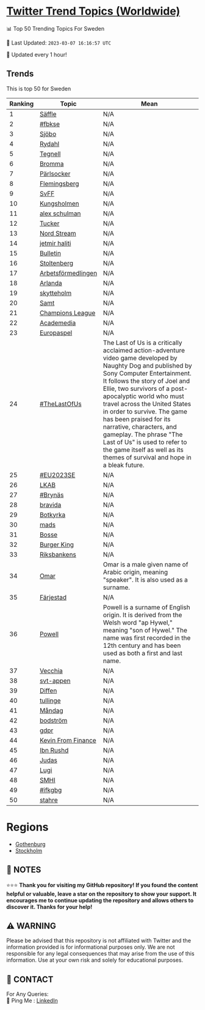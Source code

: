 [Twitter Trend Topics (Worldwide)](https://github.com/ErcinDedeoglu/Twitter-Trend-Topics)
==========


📊 Top 50 Trending Topics For Sweden

📆 Last Updated: `2023-03-07 16:16:57 UTC`

🔧 Updated every 1 hour!


## Trends

This is top 50 for Sweden

| Ranking | Topic | Mean |
| ------- | ------------ | ------------ |
| 1 | [Säffle](http://twitter.com/search?q=S%c3%a4ffle) | N/A |
| 2 | [#fbkse](http://twitter.com/search?q=%23fbkse) | N/A |
| 3 | [Sjöbo](http://twitter.com/search?q=Sj%c3%b6bo) | N/A |
| 4 | [Rydahl](http://twitter.com/search?q=Rydahl) | N/A |
| 5 | [Tegnell](http://twitter.com/search?q=Tegnell) | N/A |
| 6 | [Bromma](http://twitter.com/search?q=Bromma) | N/A |
| 7 | [Pärlsocker](http://twitter.com/search?q=P%c3%a4rlsocker) | N/A |
| 8 | [Flemingsberg](http://twitter.com/search?q=Flemingsberg) | N/A |
| 9 | [SvFF](http://twitter.com/search?q=SvFF) | N/A |
| 10 | [Kungsholmen](http://twitter.com/search?q=Kungsholmen) | N/A |
| 11 | [alex schulman](http://twitter.com/search?q=alex+schulman) | N/A |
| 12 | [Tucker](http://twitter.com/search?q=Tucker) | N/A |
| 13 | [Nord Stream](http://twitter.com/search?q=Nord+Stream) | N/A |
| 14 | [jetmir haliti](http://twitter.com/search?q=jetmir+haliti) | N/A |
| 15 | [Bulletin](http://twitter.com/search?q=Bulletin) | N/A |
| 16 | [Stoltenberg](http://twitter.com/search?q=Stoltenberg) | N/A |
| 17 | [Arbetsförmedlingen](http://twitter.com/search?q=Arbetsf%c3%b6rmedlingen) | N/A |
| 18 | [Arlanda](http://twitter.com/search?q=Arlanda) | N/A |
| 19 | [skytteholm](http://twitter.com/search?q=skytteholm) | N/A |
| 20 | [Samt](http://twitter.com/search?q=Samt) | N/A |
| 21 | [Champions League](http://twitter.com/search?q=Champions+League) | N/A |
| 22 | [Academedia](http://twitter.com/search?q=Academedia) | N/A |
| 23 | [Europaspel](http://twitter.com/search?q=Europaspel) | N/A |
| 24 | [#TheLastOfUs](http://twitter.com/search?q=%23TheLastOfUs) | The Last of Us is a critically acclaimed action-adventure video game developed by Naughty Dog and published by Sony Computer Entertainment. It follows the story of Joel and Ellie, two survivors of a post-apocalyptic world who must travel across the United States in order to survive. The game has been praised for its narrative, characters, and gameplay. The phrase "The Last of Us" is used to refer to the game itself as well as its themes of survival and hope in a bleak future. |
| 25 | [#EU2023SE](http://twitter.com/search?q=%23EU2023SE) | N/A |
| 26 | [LKAB](http://twitter.com/search?q=LKAB) | N/A |
| 27 | [#Brynäs](http://twitter.com/search?q=%23Bryn%c3%a4s) | N/A |
| 28 | [bravida](http://twitter.com/search?q=bravida) | N/A |
| 29 | [Botkyrka](http://twitter.com/search?q=Botkyrka) | N/A |
| 30 | [mads](http://twitter.com/search?q=mads) | N/A |
| 31 | [Bosse](http://twitter.com/search?q=Bosse) | N/A |
| 32 | [Burger King](http://twitter.com/search?q=Burger+King) | N/A |
| 33 | [Riksbankens](http://twitter.com/search?q=Riksbankens) | N/A |
| 34 | [Omar](http://twitter.com/search?q=Omar) | Omar is a male given name of Arabic origin, meaning "speaker". It is also used as a surname. |
| 35 | [Färjestad](http://twitter.com/search?q=F%c3%a4rjestad) | N/A |
| 36 | [Powell](http://twitter.com/search?q=Powell) | Powell is a surname of English origin. It is derived from the Welsh word "ap Hywel," meaning "son of Hywel." The name was first recorded in the 12th century and has been used as both a first and last name. |
| 37 | [Vecchia](http://twitter.com/search?q=Vecchia) | N/A |
| 38 | [svt-appen](http://twitter.com/search?q=svt-appen) | N/A |
| 39 | [Diffen](http://twitter.com/search?q=Diffen) | N/A |
| 40 | [tullinge](http://twitter.com/search?q=tullinge) | N/A |
| 41 | [Måndag](http://twitter.com/search?q=M%c3%a5ndag) | N/A |
| 42 | [bodström](http://twitter.com/search?q=bodstr%c3%b6m) | N/A |
| 43 | [gdpr](http://twitter.com/search?q=gdpr) | N/A |
| 44 | [Kevin From Finance](http://twitter.com/search?q=Kevin+From+Finance) | N/A |
| 45 | [Ibn Rushd](http://twitter.com/search?q=Ibn+Rushd) | N/A |
| 46 | [Judas](http://twitter.com/search?q=Judas) | N/A |
| 47 | [Lugi](http://twitter.com/search?q=Lugi) | N/A |
| 48 | [SMHI](http://twitter.com/search?q=SMHI) | N/A |
| 49 | [#ifkgbg](http://twitter.com/search?q=%23ifkgbg) | N/A |
| 50 | [stahre](http://twitter.com/search?q=stahre) | N/A |



# Regions

* [Gothenburg](</Sweden/Gothenburg.md>)
* [Stockholm](</Sweden/Stockholm.md>)



## 📝 NOTES

⭐⭐⭐ **Thank you for visiting my GitHub repository! If you found the content helpful or valuable, leave a star on the repository to show your support. It encourages me to continue updating the repository and allows others to discover it. Thanks for your help!**


## ⚠️ WARNING

Please be advised that this repository is not affiliated with Twitter and the information provided is for informational purposes only. We are not responsible for any legal consequences that may arise from the use of this information. Use at your own risk and solely for educational purposes.


## 📨 CONTACT

 For Any Queries:  
            🏓 Ping Me : [LinkedIn](https://www.linkedin.com/in/ercindedeoglu/)
